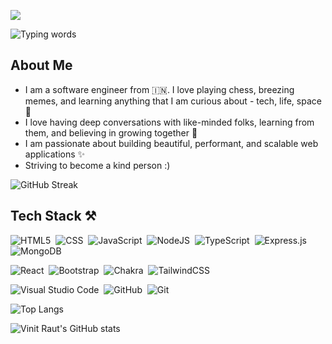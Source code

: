 ![](https://komarev.com/ghpvc/?username=vin18&color=000000)

![Typing words](https://readme-typing-svg.herokuapp.com?font=Roboto&color=0B0BFF&size=25&lines=Fullstack+Web+Developer;Design+Enthusiast;Problem+Solver)

## About Me 
- I am a software engineer from 🇮🇳. I love playing chess, breezing memes, and learning anything that I am curious about - tech, life, space 💫
- I love having deep conversations with like-minded folks, learning from them, and believing in growing together 🚀
- I am passionate about building beautiful, performant, and scalable web applications ✨
- Striving to become a kind person :)

![GitHub Streak](https://github-readme-streak-stats.herokuapp.com/?user=vin18&theme=radical&hide_border=true)

## Tech Stack ⚒️

![HTML5](https://img.shields.io/badge/html-%23E34F26.svg?style=for-the-badge&logo=html5&logoColor=white)&nbsp; ![CSS](https://img.shields.io/badge/css-%231572B6.svg?style=for-the-badge&logo=css3&logoColor=white) &nbsp;![JavaScript](https://img.shields.io/badge/javascript-%23323330.svg?style=for-the-badge&logo=javascript&logoColor=%23F7DF1E) &nbsp;![NodeJS](https://img.shields.io/badge/node.js-6DA55F?style=for-the-badge&logo=node.js&logoColor=white) &nbsp;![TypeScript](https://img.shields.io/badge/typescript-%23007ACC.svg?style=for-the-badge&logo=typescript&logoColor=white)&nbsp; ![Express.js](https://img.shields.io/badge/express.js-%23404d59.svg?style=for-the-badge&logo=express&logoColor=%2361DAFB) &nbsp;![MongoDB](https://img.shields.io/badge/MongoDB-%234ea94b.svg?style=for-the-badge&logo=mongodb&logoColor=white)

![React](https://img.shields.io/badge/react-%2320232a.svg?style=for-the-badge&logo=react&logoColor=%2361DAFB) &nbsp;![Bootstrap](https://img.shields.io/badge/bootstrap-%23563D7C.svg?style=for-the-badge&logo=bootstrap&logoColor=white)&nbsp; ![Chakra](https://img.shields.io/badge/chakra-%234ED1C5.svg?style=for-the-badge&logo=chakraui&logoColor=white)&nbsp; ![TailwindCSS](https://img.shields.io/badge/tailwindcss-%2338B2AC.svg?style=for-the-badge&logo=tailwind-css&logoColor=white)

![Visual Studio Code](https://img.shields.io/badge/Visual%20Studio%20Code-0078d7.svg?style=for-the-badge&logo=visual-studio-code&logoColor=white)&nbsp; ![GitHub](https://img.shields.io/badge/github-%23121011.svg?style=for-the-badge&logo=github&logoColor=white)&nbsp; ![Git](https://img.shields.io/badge/git-%23F05033.svg?style=for-the-badge&logo=git&logoColor=white)

![Top Langs](https://github-readme-stats.vercel.app/api/top-langs/?username=vin18&langs_count=10&layout=compact&theme=radical&hide_border=true)

![Vinit Raut's GitHub stats](https://github-readme-stats.vercel.app/api?username=vin18&show_icons=true&include_all_commits=true&count_private=true&theme=radical&hide_border=true)

